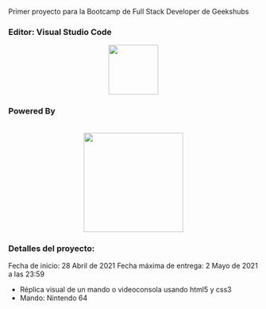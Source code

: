 
Primer proyecto para la Bootcamp de Full Stack Developer de Geekshubs


### Editor:  Visual Studio Code
<p align="center">
    <img src="https://upload.wikimedia.org/wikipedia/commons/thumb/2/2d/Visual_Studio_Code_1.18_icon.svg/1028px-Visual_Studio_Code_1.18_icon.svg.png" height="100">
</p>


### Powered By

<p align="center">

<br>
<img src="https://www.odins.es/wp-content/uploads/2017/04/CSS3_and_HTML5_logos_and_wordmarks.svg_.png" height="200">
</p>

### Detalles del proyecto:

Fecha de inicio: 28 Abril de 2021
Fecha máxima de entrega: 2 Mayo de 2021 a las 23:59

- Réplica visual de un mando o videoconsola usando html5 y css3
- Mando: Nintendo 64